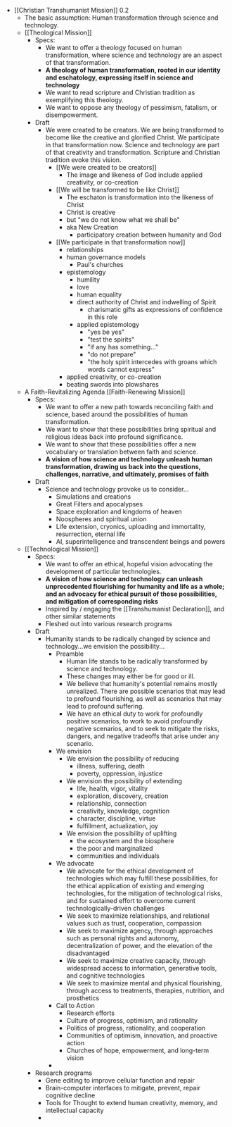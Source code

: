 - [[Christian Transhumanist Mission]] 0.2
    - The basic assumption: Human transformation through science and technology.
    - [[Theological Mission]]
        - Specs:
            - We want to offer a theology focused on human transformation, where science and technology are an aspect of that transformation.
            - __A theology of human transformation, rooted in our identity and eschatology, expressing itself in science and technology__
            - We want to read scripture and Christian tradition as exemplifying this theology.
            - We want to oppose any theology of pessimism, fatalism, or disempowerment.
        - Draft
            - We were created to be creators. We are being transformed to become like the creative and glorified Christ. We participate in that transformation now. Science and technology are part of that creativity and transformation. Scripture and Christian tradition evoke this vision.
                - [[We were created to be creators]]
                    - The image and likeness of God include applied creativity, or co-creation
                - [[We will be transformed to be like Christ]]
                    - The eschaton is transformation into the likeness of Christ
                    - Christ is creative
                    - but "we do not know what we shall be"
                    - aka New Creation
                        - participatory creation between humanity and God
                - [[We participate in that transformation now]]
                    - relationships
                    - human governance models
                        - Paul's churches
                    - epistemology
                        - humility
                        - love
                        - human equality
                        - direct authority of Christ and indwelling of Spirit
                            - charismatic gifts as expressions of confidence in this role
                        - applied epistemology
                            - "yes be yes"
                            - "test the spirits"
                            - "if any has something..."
                            - "do not prepare"
                            - "the holy spirit intercedes with groans which words cannot express"
                    - applied creativity, or co-creation
                    - beating swords into plowshares
    - A Faith-Revitalizing Agenda [[Faith-Renewing Mission]]
        - Specs:
            - We want to offer a new path towards reconciling faith and science, based around the possibilities of human transformation.
            - We want to show that these possibilities bring spiritual and religious ideas back into profound significance.
            - We want to show that these possibilities offer a new vocabulary or translation between faith and science.
            - __A vision of how science and technology unleash human transformation, drawing us back into the questions, challenges, narrative, and ultimately, promises of faith__
        - Draft
            - Science and technology provoke us to consider...
                - Simulations and creations
                - Great Filters and apocalypses
                - Space exploration and kingdoms of heaven
                - Noospheres and spiritual union
                - Life extension, cryonics, uploading and immortality, resurrection, eternal life
                - AI, superintelligence and transcendent beings and powers
    - [[Technological Mission]]
        - Specs:
            - We want to offer an ethical, hopeful vision advocating the development of particular technologies.
            - __A vision of how science and technology can unleash unprecedented flourishing for humanity and life as a whole; and an advocacy for ethical pursuit of those possibilities, and mitigation of corresponding risks__
            - Inspired by / engaging the [[Transhumanist Declaration]], and other similar statements
            - Fleshed out into various research programs
        - Draft
            - Humanity stands to be radically changed by science and technology...we envision the possibility...
                - Preamble
                    - Human life stands to be radically transformed by science and technology.
                    - These changes may either be for good or ill.
                    - We believe that humanity's potential remains mostly unrealized. There are possible scenarios that may lead to profound flourishing, as well as scenarios that may lead to profound suffering.
                    - We have an ethical duty to work for profoundly positive scenarios, to work to avoid profoundly negative scenarios, and to seek to mitigate the risks, dangers, and negative tradeoffs that arise under any scenario.
                - We envision
                    - We envision the possibility of reducing
                        - illness, suffering, death
                        - poverty, oppression, injustice
                    - We envision the possibility of extending
                        - life, health, vigor, vitality
                        - exploration, discovery, creation
                        - relationship, connection
                        - creativity, knowledge, cognition
                        - character, discipline, virtue
                        - fulfillment, actualization, joy
                    - We envision the possibility of uplifting
                        - the ecosystem and the biosphere
                        - the poor and marginalized
                        - communities and individuals
                - We advocate
                    - We advocate for the ethical development of technologies which may fulfill these possibilities, for the ethical application of existing and emerging technologies, for the mitigation of technological risks, and for sustained effort to overcome current technologically-driven challenges
                    - We seek to maximize relationships, and relational values such as trust, cooperation, compassion
                    - We seek to maximize agency, through approaches such as personal rights and autonomy, decentralization of power, and the elevation of the disadvantaged
                    - We seek to maximize creative capacity, through widespread access to information, generative tools, and cognitive technologies
                    - We seek to maximize mental and physical flourishing, through access to treatments, therapies, nutrition, and prosthetics
                - Call to Action
                    - Research efforts
                    - Culture of progress, optimism, and rationality
                    - Politics of progress, rationality, and cooperation
                    - Communities of optimism, innovation, and proactive action
                    - Churches of hope, empowerment, and long-term vision
                - 
        - Research programs
            - Gene editing to improve cellular function and repair
            - Brain-computer interfaces to mitigate, prevent, repair cognitive decline
            - Tools for Thought to extend human creativity, memory, and intellectual capacity
            - 

